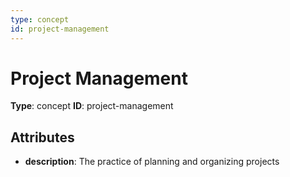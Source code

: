 ```yaml
---
type: concept
id: project-management
---
```


# Project Management

**Type**: concept
**ID**: project-management

## Attributes

- **description**: The practice of planning and organizing projects

